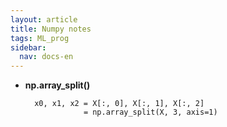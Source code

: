 ```yaml
---
layout: article
title: Numpy notes
tags: ML_prog
sidebar:
  nav: docs-en
---
```


<!--more-->

- **np.array_split()**

        x0, x1, x2 = X[:, 0], X[:, 1], X[:, 2]
                   = np.array_split(X, 3, axis=1)
